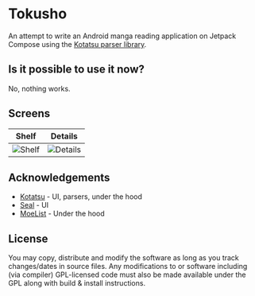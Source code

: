 # Tokusho

An attempt to write an Android manga reading application on Jetpack Compose using the [Kotatsu parser library](https://github.com/KotatsuApp/kotatsu-parsers).

## Is it possible to use it now?

No, nothing works.

## Screens
|                                        Shelf                                        |                                          Details                                          |
|:-----------------------------------------------------------------------------------:|:-----------------------------------------------------------------------------------------:|
| ![Shelf](https://git.kotatsu.app/Xtimms/Tokusho/raw/branch/master/images/shelf.png) |  ![Details](https://git.kotatsu.app/Xtimms/Tokusho/raw/branch/master/images/details.png)  |

## Acknowledgements

- [Kotatsu](https://github.com/KotatsuApp/Kotatsu) - UI, parsers, under the hood
- [Seal](https://github.com/JunkFood02/Seal) - UI
- [MoeList](https://github.com/axiel7/MoeList) - Under the hood

## License

You may copy, distribute and modify the software as long as you track changes/dates in source files.
Any modifications to or software including (via compiler) GPL-licensed code must also be made available under the
GPL along with build & install instructions.

 
